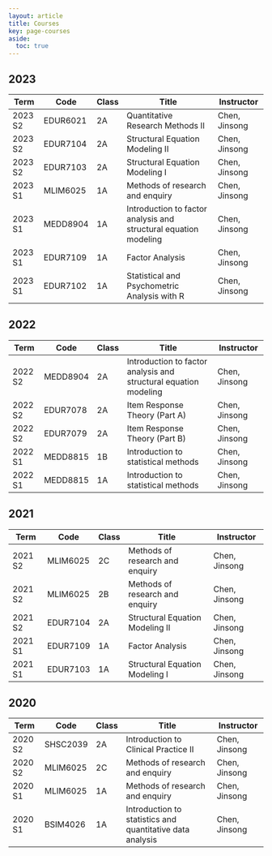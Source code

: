 ```yaml
---
layout: article
title: Courses
key: page-courses
aside:
  toc: true
---
```


## 2023

| Term    | Code     | Class | Title                                                        | Instructor    |
|---------|----------|-------|--------------------------------------------------------------|---------------|
| 2023 S2 | EDUR6021 | 2A    | Quantitative Research Methods II                             | Chen, Jinsong |
| 2023 S2 | EDUR7104 | 2A    | Structural Equation Modeling II                              | Chen, Jinsong |
| 2023 S2 | EDUR7103 | 2A    | Structural Equation Modeling I                               | Chen, Jinsong |
| 2023 S1 | MLIM6025 | 1A    | Methods of research and enquiry                              | Chen, Jinsong |
| 2023 S1 | MEDD8904 | 1A    | Introduction to factor analysis and structural equation modeling | Chen, Jinsong |
| 2023 S1 | EDUR7109 | 1A    | Factor Analysis                                              | Chen, Jinsong |
| 2023 S1 | EDUR7102 | 1A    | Statistical and Psychometric Analysis with R                 | Chen, Jinsong |

## 2022

| Term    | Code     | Class | Title                                                        | Instructor    |
|---------|----------|-------|--------------------------------------------------------------|---------------|
| 2022 S2 | MEDD8904 | 2A    | Introduction to factor analysis and structural equation modeling | Chen, Jinsong |
| 2022 S2 | EDUR7078 | 2A    | Item Response Theory (Part A)                                | Chen, Jinsong |
| 2022 S2 | EDUR7079 | 2A    | Item Response Theory (Part B)                                | Chen, Jinsong |
| 2022 S1 | MEDD8815 | 1B    | Introduction to statistical methods                           | Chen, Jinsong |
| 2022 S1 | MEDD8815 | 1A    | Introduction to statistical methods                           | Chen, Jinsong |

## 2021

| Term    | Code     | Class | Title                                                        | Instructor    |
|---------|----------|-------|--------------------------------------------------------------|---------------|
| 2021 S2 | MLIM6025 | 2C    | Methods of research and enquiry                              | Chen, Jinsong |
| 2021 S2 | MLIM6025 | 2B    | Methods of research and enquiry                              | Chen, Jinsong |
| 2021 S2 | EDUR7104 | 2A    | Structural Equation Modeling II                               | Chen, Jinsong |
| 2021 S1 | EDUR7109 | 1A    | Factor Analysis                                              | Chen, Jinsong |
| 2021 S1 | EDUR7103 | 1A    | Structural Equation Modeling I                                | Chen, Jinsong |

## 2020

| Term    | Code     | Class | Title                                                        | Instructor    |
|---------|----------|-------|--------------------------------------------------------------|---------------|
| 2020 S2 | SHSC2039 | 2A    | Introduction to Clinical Practice II                         | Chen, Jinsong |
| 2020 S2 | MLIM6025 | 2C    | Methods of research and enquiry                              | Chen, Jinsong |
| 2020 S1 | MLIM6025 | 1A    | Methods of research and enquiry                              | Chen, Jinsong |
| 2020 S1 | BSIM4026 | 1A    | Introduction to statistics and quantitative data analysis    | Chen, Jinsong |